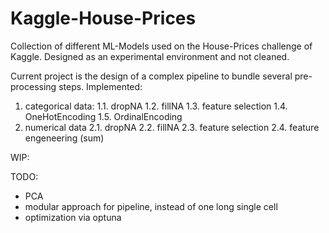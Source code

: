 # Kaggle-House-Prices
Collection of different ML-Models used on the House-Prices challenge of Kaggle.
Designed as an experimental environment and not cleaned.

Current project is the design of a complex pipeline to bundle several pre-processing steps.
Implemented:
  1. categorical data:
    1.1. dropNA
    1.2. fillNA
    1.3. feature selection
    1.4. OneHotEncoding
    1.5. OrdinalEncoding
  2. numerical data
    2.1. dropNA
    2.2. fillNA
    2.3. feature selection
    2.4. feature engeneering (sum)

WIP:

TODO:
  - PCA
  - modular approach for pipeline, instead of one long single cell
  - optimization via optuna
